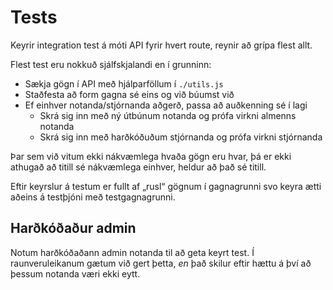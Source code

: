 # Tests

Keyrir integration test á móti API fyrir hvert route, reynir að grípa flest allt.

Flest test eru nokkuð sjálfskjalandi en í grunninn:

* Sækja gögn í API með hjálparföllum í `./utils.js`
* Staðfesta að form gagna sé eins og við búumst við
* Ef einhver notanda/stjórnanda aðgerð, passa að auðkenning sé í lagi
  * Skrá sig inn með ný útbúnum notanda og prófa virkni almenns notanda
  * Skrá sig inn með harðkóðuðum stjórnanda og prófa virkni stjórnanda

Þar sem við vitum ekki nákvæmlega hvaða gögn eru hvar, þá er ekki athugað að titill sé nákvæmlega einhver, heldur að það sé titill.

Eftir keyrslur á testum er fullt af „rusl“ gögnum í gagnagrunni svo keyra ætti aðeins á testþjóni með testgagnagrunni.

## Harðkóðaður admin

Notum harðkóðaðann admin notanda til að geta keyrt test. Í raunveruleikanum gætum við gert þetta, _en_ það skilur eftir hættu á því að þessum notanda væri ekki eytt.
